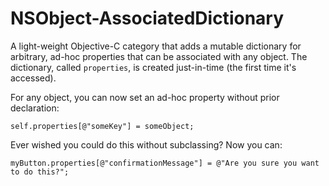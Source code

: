 NSObject-AssociatedDictionary
=============================

A light-weight Objective-C category that adds a mutable dictionary for arbitrary, ad-hoc properties that can be associated with any object. The dictionary, called ``properties``, is created just-in-time (the first time it's accessed).

For any object, you can now set an ad-hoc property without prior declaration:

   ``self.properties[@"someKey"] = someObject;``
   
Ever wished you could do this without subclassing? Now you can:

   ``myButton.properties[@"confirmationMessage"] = @"Are you sure you want to do this?";``
   
